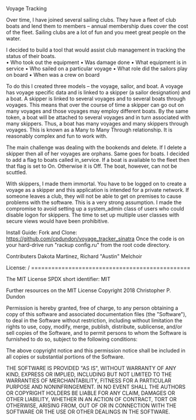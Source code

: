 Voyage Tracking

Over time, I have joined several sailing clubs.  They have a fleet of club boats and lend them to members – annual membership dues cover the cost of the fleet.  Sailing clubs are a lot of fun and you meet great people on the water.    

I decided to build a tool that would assist club management in tracking the status of their boats.  
    • Who took out the equipment
    • Was damage done
    • What equipment is in service
    • Who sailed on a particular voyage
    • What role did the sailors play on board
    • When was a crew on board

To do this I created three models – the voyage, sailor, and boat.  A voyage has voyage specific data and is linked to a skipper (a sailor designation) and a boat.  A skipper is linked to several voyages and to several boats through voyages.  This means that over the course of time a skipper can go out on many voyages and those voyages may employ different boats.  By the same token, a boat will be attached to several voyages and in turn associated with many skippers.  Thus, a boat has many voyages and many skippers through voyages.  This is known as a Many to Many Through relationship.  It is reasonably complex and fun to work with.

The main challenge was dealing with the bookends and delete.  If I delete a skipper then all of her voyages are orphans.  Same goes for boats.  I decided to add a flag to boats called in_service.  If a boat is available to the fleet then that flag is set to On.  Otherwise it is Off.  The boat, however, can not be scuttled.  

With skippers, I made them immortal.  You have to be logged on to create a voyage as a skipper and this application is intended for a private network.  If someone leaves a club, they will not be able to get on premises to cause problems with the software.  This is a very strong assumption.  I made the compromise to avoid setting up a system_admin class of users who could disable logon for skippers.  The time to set up multiple user classes with secure views would have been prohibitive.  

Install Guide:
Fork and Clone: https://github.com/cpdundon/voyage_tracker_sinatra
Once the code is on your hard-drive run "rackup config.ru" from the root code directory.  

Contributers
Dakota Martinez, Richard "Austin" Melchoir

License:
/ ===============================================

The MIT License
SPDX short identifier: MIT

Further resources on the MIT License
Copyright 2018 Christopher P. Dundon

Permission is hereby granted, free of charge, to any person obtaining a copy of this software and associated documentation files (the "Software"), to deal in the Software without restriction, including without limitation the rights to use, copy, modify, merge, publish, distribute, sublicense, and/or sell copies of the Software, and to permit persons to whom the Software is furnished to do so, subject to the following conditions:

The above copyright notice and this permission notice shall be included in all copies or substantial portions of the Software.

THE SOFTWARE IS PROVIDED "AS IS", WITHOUT WARRANTY OF ANY KIND, EXPRESS OR IMPLIED, INCLUDING BUT NOT LIMITED TO THE WARRANTIES OF MERCHANTABILITY, FITNESS FOR A PARTICULAR PURPOSE AND NONINFRINGEMENT. IN NO EVENT SHALL THE AUTHORS OR COPYRIGHT HOLDERS BE LIABLE FOR ANY CLAIM, DAMAGES OR OTHER LIABILITY, WHETHER IN AN ACTION OF CONTRACT, TORT OR OTHERWISE, ARISING FROM, OUT OF OR IN CONNECTION WITH THE SOFTWARE OR THE USE OR OTHER DEALINGS IN THE SOFTWARE.
